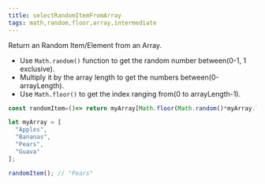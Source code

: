 ```yaml
---
title: selectRandomItemFromArray
tags: math,random,floor,array,intermediate
---
```


Return an Random Item/Element from an Array.

- Use `Math.random()` function to get the random number between(0-1, 1 exclusive).
- Multiply it by the array length to get the numbers between(0-arrayLength).
- Use `Math.floor()` to get the index ranging from(0 to arrayLength-1).

```js
const randomItem=()=> return myArray[Math.floor(Math.random()*myArray.length)];

```

```js
let myArray = [
  "Apples",
  "Bananas",
  "Pears",
  "Guava"
];

randomItem(); // "Pears"
```
